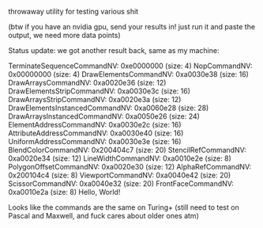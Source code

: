﻿throwaway utility for testing various shit

(btw if you have an nvidia gpu, send your results in! just run it and paste the output, we need more data points)

Status update: we got another result back, same as my machine:

TerminateSequenceCommandNV: 0xe0000000 (size: 4)
NopCommandNV: 0x00000000 (size: 4)
DrawElementsCommandNV: 0xa0030e38 (size: 16)
DrawArraysCommandNV: 0xa0020e36 (size: 12)
DrawElementsStripCommandNV: 0xa0030e3c (size: 16)
DrawArraysStripCommandNV: 0xa0020e3a (size: 12)
DrawElementsInstancedCommandNV: 0xa0060e28 (size: 28)
DrawArraysInstancedCommandNV: 0xa0050e26 (size: 24)
ElementAddressCommandNV: 0xa0030e2c (size: 16)
AttributeAddressCommandNV: 0xa0030e40 (size: 16)
UniformAddressCommandNV: 0xa0030e3e (size: 16)
BlendColorCommandNV: 0x200404c7 (size: 20)
StencilRefCommandNV: 0xa0020e34 (size: 12)
LineWidthCommandNV: 0xa0010e2e (size: 8)
PolygonOffsetCommandNV: 0xa0020e30 (size: 12)
AlphaRefCommandNV: 0x200104c4 (size: 8)
ViewportCommandNV: 0xa0040e42 (size: 20)
ScissorCommandNV: 0xa0040e32 (size: 20)
FrontFaceCommandNV: 0xa0010e2a (size: 8)
Hello, World!

Looks like the commands are the same on Turing+ (still need to test on Pascal and Maxwell, and fuck cares about older ones atm)